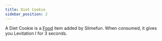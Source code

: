 ```yaml
---
title: Diet Cookie
sidebar_position: 2
---
```


A Diet Cookie is a [Food](Food.md) item added by Slimefun. When consumed, it gives you Levitation I for 3 seconds.
